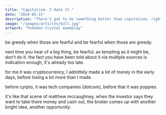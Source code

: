 ```yaml
---
title: "Capitalism: I Hate It."
date: "2024-05-21"
description: "There's got to be something better than capitalism, right?"
image: "/images/articles/bull.jpg"
artwork: "Pokémon Crystal Gameplay"
---
```




be greedy when those are fearful and be fearful when those are greedy.


next time you hear of a big thing, be fearful. as tempting as it might be, don't do it. the fact you have been told about 
it via multiple sources is indication enough, it's already too late.

for me it was cryptocurrency, I admittely made a lot of money in the early days, before losing a lot more than I made.

before cyrpto, it was tech companies (dotcom), before that it was poppies.


it's like that scene of matthew mccaughney, when the investor says they want to take there money and cash out, the broker comes up with another bright idea, another _opportunity_.